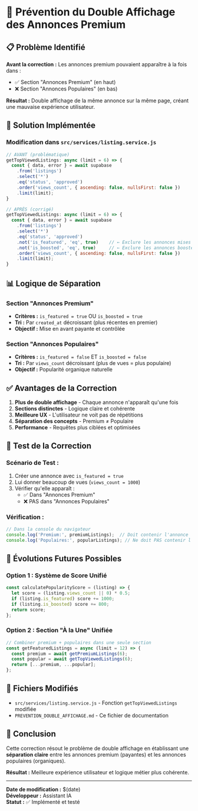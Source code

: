 # 🚫 Prévention du Double Affichage des Annonces Premium

## 📋 **Problème Identifié**

**Avant la correction :** Les annonces premium pouvaient apparaître à la fois dans :
- ✅ Section "Annonces Premium" (en haut)
- ❌ Section "Annonces Populaires" (en bas)

**Résultat :** Double affichage de la même annonce sur la même page, créant une mauvaise expérience utilisateur.

## 🔧 **Solution Implémentée**

### **Modification dans `src/services/listing.service.js`**

```javascript
// AVANT (problématique)
getTopViewedListings: async (limit = 6) => {
  const { data, error } = await supabase
    .from('listings')
    .select('*')
    .eq('status', 'approved')
    .order('views_count', { ascending: false, nullsFirst: false })
    .limit(limit);
}

// APRÈS (corrigé)
getTopViewedListings: async (limit = 6) => {
  const { data, error } = await supabase
    .from('listings')
    .select('*')
    .eq('status', 'approved')
    .not('is_featured', 'eq', true)    // ← Exclure les annonces mises en avant
    .not('is_boosted', 'eq', true)     // ← Exclure les annonces boostées
    .order('views_count', { ascending: false, nullsFirst: false })
    .limit(limit);
}
```

## 📊 **Logique de Séparation**

### **Section "Annonces Premium"**
- **Critères :** `is_featured = true` OU `is_boosted = true`
- **Tri :** Par `created_at` décroissant (plus récentes en premier)
- **Objectif :** Mise en avant payante et contrôlée

### **Section "Annonces Populaires"**
- **Critères :** `is_featured = false` ET `is_boosted = false`
- **Tri :** Par `views_count` décroissant (plus de vues = plus populaire)
- **Objectif :** Popularité organique naturelle

## ✅ **Avantages de la Correction**

1. **Plus de double affichage** - Chaque annonce n'apparaît qu'une fois
2. **Sections distinctes** - Logique claire et cohérente
3. **Meilleure UX** - L'utilisateur ne voit pas de répétitions
4. **Séparation des concepts** - Premium ≠ Populaire
5. **Performance** - Requêtes plus ciblées et optimisées

## 🧪 **Test de la Correction**

### **Scénario de Test :**
1. Créer une annonce avec `is_featured = true`
2. Lui donner beaucoup de vues (`views_count = 1000`)
3. Vérifier qu'elle apparaît :
   - ✅ Dans "Annonces Premium"
   - ❌ PAS dans "Annonces Populaires"

### **Vérification :**
```javascript
// Dans la console du navigateur
console.log('Premium:', premiumListings);  // Doit contenir l'annonce
console.log('Populaires:', popularListings); // Ne doit PAS contenir l'annonce
```

## 🔮 **Évolutions Futures Possibles**

### **Option 1 : Système de Score Unifié**
```javascript
const calculatePopularityScore = (listing) => {
  let score = (listing.views_count || 0) * 0.5;
  if (listing.is_featured) score += 1000;
  if (listing.is_boosted) score += 800;
  return score;
};
```

### **Option 2 : Section "À la Une" Unifiée**
```javascript
// Combiner premium + populaires dans une seule section
const getFeaturedListings = async (limit = 12) => {
  const premium = await getPremiumListings(6);
  const popular = await getTopViewedListings(6);
  return [...premium, ...popular];
};
```

## 📝 **Fichiers Modifiés**

- `src/services/listing.service.js` - Fonction `getTopViewedListings` modifiée
- `PREVENTION_DOUBLE_AFFICHAGE.md` - Ce fichier de documentation

## 🎯 **Conclusion**

Cette correction résout le problème de double affichage en établissant une **séparation claire** entre les annonces premium (payantes) et les annonces populaires (organiques). 

**Résultat :** Meilleure expérience utilisateur et logique métier plus cohérente.

---

**Date de modification :** $(date)  
**Développeur :** Assistant IA  
**Statut :** ✅ Implémenté et testé
